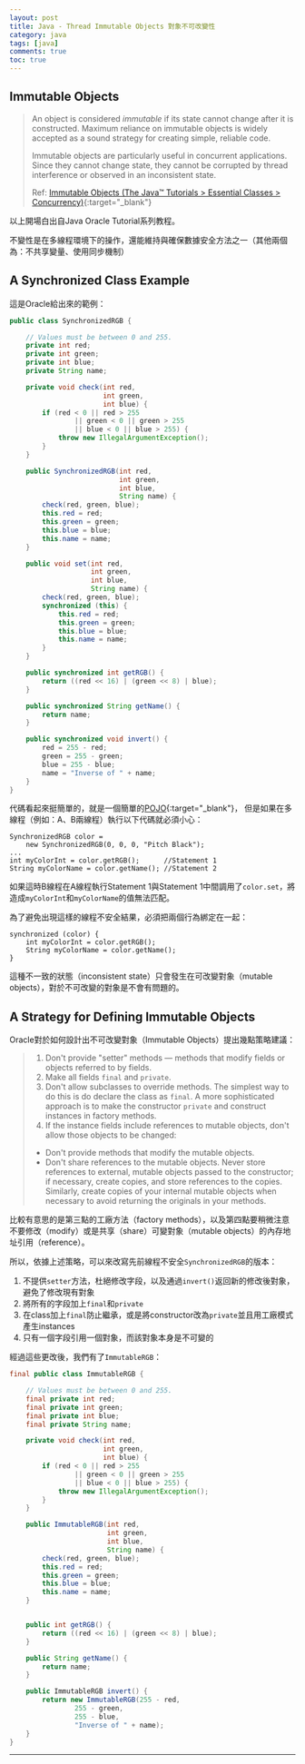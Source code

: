 ```yaml
---
layout: post
title: Java - Thread Immutable Objects 對象不可改變性
category: java
tags: [java]
comments: true
toc: true
---
```


## Immutable Objects

> An object is considered *immutable* if its state cannot change after it is constructed. Maximum reliance on immutable 
> objects is widely accepted as a sound strategy for creating simple, reliable code.
>
> Immutable objects are particularly useful in concurrent applications. Since they cannot change state, they cannot be 
> corrupted by thread interference or observed in an inconsistent state.
>
> Ref: [Immutable Objects (The Java™ Tutorials > Essential Classes > Concurrency)](https://docs.oracle.com/javase/tutorial/essential/concurrency/immutable.html){:target="_blank"}

以上開場白出自Java Oracle Tutorial系列教程。

不變性是在多線程環境下的操作，還能維持與確保數據安全方法之一（其他兩個為：不共享變量、使用同步機制）

## A Synchronized Class Example

這是Oracle給出來的範例：

```java
public class SynchronizedRGB {

    // Values must be between 0 and 255.
    private int red;
    private int green;
    private int blue;
    private String name;

    private void check(int red,
                       int green,
                       int blue) {
        if (red < 0 || red > 255
                || green < 0 || green > 255
                || blue < 0 || blue > 255) {
            throw new IllegalArgumentException();
        }
    }

    public SynchronizedRGB(int red,
                           int green,
                           int blue,
                           String name) {
        check(red, green, blue);
        this.red = red;
        this.green = green;
        this.blue = blue;
        this.name = name;
    }

    public void set(int red,
                    int green,
                    int blue,
                    String name) {
        check(red, green, blue);
        synchronized (this) {
            this.red = red;
            this.green = green;
            this.blue = blue;
            this.name = name;
        }
    }

    public synchronized int getRGB() {
        return ((red << 16) | (green << 8) | blue);
    }

    public synchronized String getName() {
        return name;
    }

    public synchronized void invert() {
        red = 255 - red;
        green = 255 - green;
        blue = 255 - blue;
        name = "Inverse of " + name;
    }
}
```

代碼看起來挺簡單的，就是一個簡單的[POJO](https://www.geeksforgeeks.org/pojo-vs-java-beans/){:target="_blank"}，
但是如果在多線程（例如：A、B兩線程）執行以下代碼就必須小心：

```
SynchronizedRGB color =
    new SynchronizedRGB(0, 0, 0, "Pitch Black");
...
int myColorInt = color.getRGB();      //Statement 1
String myColorName = color.getName(); //Statement 2
```

如果這時B線程在A線程執行Statement 1與Statement 1中間調用了`color.set`，將造成`myColorInt`和`myColorName`的值無法匹配。

為了避免出現這樣的線程不安全結果，必須把兩個行為綁定在一起：

```
synchronized (color) {
    int myColorInt = color.getRGB();
    String myColorName = color.getName();
}
```

這種不一致的狀態（inconsistent state）只會發生在可改變對象（mutable objects），對於不可改變的對象是不會有問題的。

## A Strategy for Defining Immutable Objects

Oracle對於如何設計出不可改變對象（Immutable Objects）提出幾點策略建議：

> 1. Don't provide "setter" methods — methods that modify fields or objects referred to by fields.
> 2. Make all fields `final` and `private`.
> 3. Don't allow subclasses to override methods. The simplest way to do this is do declare the class as `final`. A more 
>    sophisticated approach is to make the constructor `private` and construct instances in factory methods.
> 4. If the instance fields include references to mutable objects, don't allow those objects to be changed:
>   - Don't provide methods that modify the mutable objects.
>   - Don't share references to the mutable objects. Never store references to external, mutable objects passed 
>     to the constructor; if necessary, create copies, and store references to the copies. Similarly, create copies of 
>     your internal mutable objects when necessary to avoid returning the originals in your methods.

比較有意思的是第三點的工廠方法（factory methods），以及第四點要稍微注意不要修改（modify）或是共享（share）可變對象（mutable objects）的內存地址引用（reference）。

所以，依據上述策略，可以來改寫先前線程不安全`SynchronizedRGB`的版本：
1. 不提供`setter`方法，杜絕修改字段，以及通過`invert()`返回新的修改後對象，避免了修改現有對象
2. 將所有的字段加上`final`和`private`
3. 在class加上`final`防止繼承，或是將constructor改為`private`並且用工廠模式產生instances
4. 只有一個字段引用一個對象，而該對象本身是不可變的

經過這些更改後，我們有了`ImmutableRGB`：

```java
final public class ImmutableRGB {

    // Values must be between 0 and 255.
    final private int red;
    final private int green;
    final private int blue;
    final private String name;

    private void check(int red,
                       int green,
                       int blue) {
        if (red < 0 || red > 255
                || green < 0 || green > 255
                || blue < 0 || blue > 255) {
            throw new IllegalArgumentException();
        }
    }

    public ImmutableRGB(int red,
                        int green,
                        int blue,
                        String name) {
        check(red, green, blue);
        this.red = red;
        this.green = green;
        this.blue = blue;
        this.name = name;
    }


    public int getRGB() {
        return ((red << 16) | (green << 8) | blue);
    }

    public String getName() {
        return name;
    }

    public ImmutableRGB invert() {
        return new ImmutableRGB(255 - red,
                255 - green,
                255 - blue,
                "Inverse of " + name);
    }
}
```

---